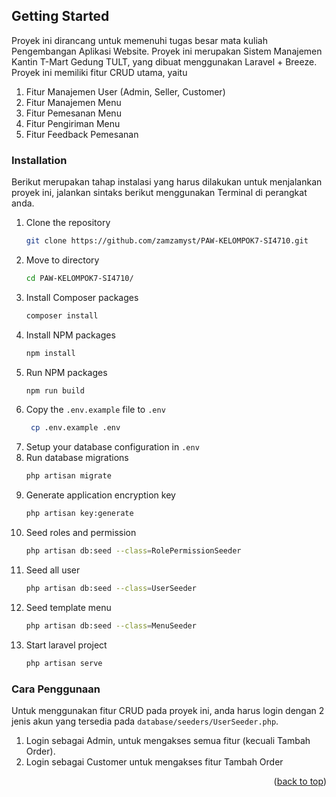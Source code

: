 <!-- GETTING STARTED -->
## Getting Started

Proyek ini dirancang untuk memenuhi tugas besar mata kuliah Pengembangan Aplikasi Website. Proyek ini merupakan Sistem Manajemen Kantin T-Mart Gedung TULT, yang dibuat menggunakan Laravel + Breeze. Proyek ini memiliki fitur CRUD utama, yaitu

1. Fitur Manajemen User (Admin, Seller, Customer)
2. Fitur Manajemen Menu
3. Fitur Pemesanan Menu
4. Fitur Pengiriman Menu
5. Fitur Feedback Pemesanan

### Installation

Berikut merupakan tahap instalasi yang harus dilakukan untuk menjalankan proyek ini, jalankan sintaks berikut menggunakan Terminal di perangkat anda.

1. Clone the repository
   ```sh
   git clone https://github.com/zamzamyst/PAW-KELOMPOK7-SI4710.git
   ```
2. Move to directory
   ```sh
   cd PAW-KELOMPOK7-SI4710/
   ```
3. Install Composer packages
   ```sh
   composer install
   ```
4. Install NPM packages
   ```sh
   npm install
   ```
5. Run NPM packages
   ```sh
   npm run build
   ```
5. Copy the `.env.example` file to `.env`
   ```sh
    cp .env.example .env
    ```
6. Setup your database configuration in `.env`
7. Run database migrations
    ```sh
    php artisan migrate
    ```
8. Generate application encryption key
    ```sh
    php artisan key:generate
    ```
9. Seed roles and permission
    ```sh
    php artisan db:seed --class=RolePermissionSeeder
    ```
10. Seed all user
    ```sh
    php artisan db:seed --class=UserSeeder
    ```
11. Seed template menu
    ```sh
    php artisan db:seed --class=MenuSeeder
    ```
12. Start laravel project
    ```sh
    php artisan serve

### Cara Penggunaan

Untuk menggunakan fitur CRUD pada proyek ini, anda harus login dengan 2 jenis akun yang tersedia pada `database/seeders/UserSeeder.php`.

1. Login sebagai Admin, untuk mengakses semua fitur (kecuali Tambah Order).
2. Login sebagai Customer untuk mengakses fitur Tambah Order

<p align="right">(<a href="#readme-top">back to top</a>)</p>
